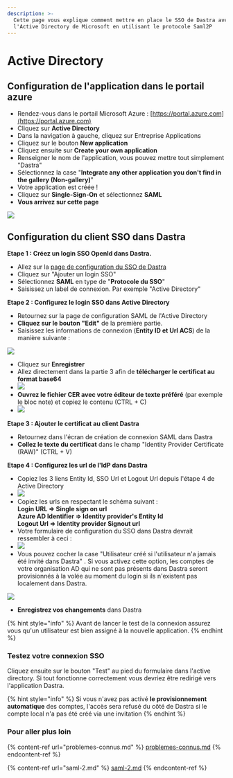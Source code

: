 ```yaml
---
description: >-
  Cette page vous explique comment mettre en place le SSO de Dastra avec
  l'Active Directory de Microsoft en utilisant le protocole Saml2P
---
```


# Active Directory

## **Configuration de l'application dans le portail azure**

* Rendez-vous dans le portail Microsoft Azure : [https://portal.azure.com](https://portal.azure.com)
* Cliquez sur **Active Directory**
* Dans la navigation à gauche, cliquez sur Entreprise Applications
* Cliquez sur le bouton **New application**
* Cliquez ensuite sur **Create your own application**
* Renseigner le nom de l'application, vous pouvez mettre tout simplement "Dastra"
* Sélectionnez la case "**Integrate any other application you don't find in the gallery (Non-gallery)**"
* Votre application est créée !
* Cliquez sur **Single-Sign-On** et sélectionnez **SAML**
* **Vous arrivez sur cette page**

![](<../../../.gitbook/assets/image (8).png>)



## **Configuration du client SSO dans Dastra**

**Etape 1 : Créez un login SSO OpenId dans Dastra.**

* Allez sur la [page de configuration du SSO de Dastra](https://app.dastra.eu/general-settings/sso)
* Cliquez sur "Ajouter un login SSO"
* Sélectionnez **SAML** en type de "**Protocole du SSO**"
* Saisissez un label de connexion. Par exemple "Active Directory"

**Etape 2 : Configurez le login SSO dans Active Directory**

* Retournez sur la page de configuration SAML de l'Active Directory
* **Cliquez sur le bouton "Edit"** de la première partie.
* Saisissez les informations de connexion (**Entity ID et Url ACS**) de la manière suivante :

![](<../../../.gitbook/assets/image (3) (1) (1) (1).png>)

* Cliquez sur **Enregistrer**
* Allez directement dans la partie 3 afin de **télécharger le certificat au format base64**
* ![](<../../../.gitbook/assets/image (5) (1).png>)
* **Ouvrez le fichier CER avec votre éditeur de texte préféré** (par exemple le bloc note) et copiez le contenu (CTRL + C)
* ![](<../../../.gitbook/assets/image (4) (1).png>)

**Etape 3 : Ajouter le certificat au client Dastra**

* Retournez dans l'écran de création de connexion SAML dans Dastra
* **Collez le texte du certificat** dans le champ "Identity Provider Certificate (RAW)" (CTRL + V)

**Etape 4 : Configurez les url de l'IdP dans Dastra**

* Copiez les 3 liens Entity Id, SSO Url et Logout Url depuis l'étape 4 de Active Directory
* ![](<../../../.gitbook/assets/image (7) (1) (1).png>)
* Copiez les urls en respectant le schéma suivant :\
  **Login URL => Single sign on url** \
  **Azure AD Identifier => Identity provider's Entity Id** \
  **Logout Url => Identity provider Signout url**
* Votre formulaire de configuration du SSO dans Dastra devrait ressembler à ceci :
* ![](<../../../.gitbook/assets/image (2) (1) (1) (1).png>)
* Vous pouvez cocher la case "Utilisateur créé si l'utilisateur n'a jamais été invité dans Dastra" . Si vous activez cette option, les comptes de votre organisation AD qui ne sont pas présents dans Dastra seront provisionnés à la volée au moment du login si ils n'existent pas localement dans Dastra.

![](<../../../.gitbook/assets/image (6).png>)

* **Enregistrez vos changements** dans Dastra

{% hint style="info" %}
Avant de lancer le test de la connexion assurez vous qu'un utilisateur est bien assigné à la nouvelle application.
{% endhint %}

### Testez votre connexion SSO

Cliquez ensuite sur le bouton "Test" au pied du formulaire dans l'active directory. Si tout fonctionne correctement vous devriez être redirigé vers l'application Dastra.&#x20;

{% hint style="info" %}
Si vous n'avez pas activé **le provisionnement automatique** des comptes, l'accès sera refusé du côté de Dastra si le compte local n'a pas été créé via une invitation
{% endhint %}

### Pour aller plus loin

{% content-ref url="problemes-connus.md" %}
[problemes-connus.md](problemes-connus.md)
{% endcontent-ref %}

{% content-ref url="saml-2.md" %}
[saml-2.md](saml-2.md)
{% endcontent-ref %}
